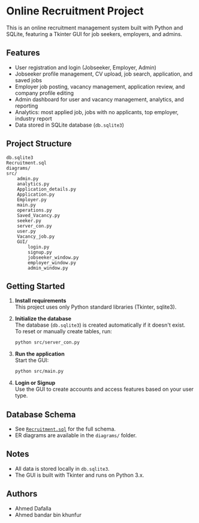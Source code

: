 # Online Recruitment Project

This is an online recruitment management system built with Python and SQLite, featuring a Tkinter GUI for job seekers, employers, and admins.

## Features

- User registration and login (Jobseeker, Employer, Admin)
- Jobseeker profile management, CV upload, job search, application, and saved jobs
- Employer job posting, vacancy management, application review, and company profile editing
- Admin dashboard for user and vacancy management, analytics, and reporting
- Analytics: most applied job, jobs with no applicants, top employer, industry report
- Data stored in SQLite database (`db.sqlite3`)

## Project Structure

```
db.sqlite3
Recruitment.sql
diagrams/
src/
    admin.py
    analytics.py
    Application_details.py
    Application.py
    Employer.py
    main.py
    operations.py
    Saved_Vacancy.py
    seeker.py
    server_con.py
    user.py
    Vacancy_job.py
    GUI/
        login.py
        signup.py
        jobseeker_window.py
        employer_window.py
        admin_window.py
```

## Getting Started

1. **Install requirements**  
   This project uses only Python standard libraries (Tkinter, sqlite3).

2. **Initialize the database**  
   The database (`db.sqlite3`) is created automatically if it doesn't exist.  
   To reset or manually create tables, run:
   ```sh
   python src/server_con.py
   ```

3. **Run the application**  
   Start the GUI:
   ```sh
   python src/main.py
   ```

4. **Login or Signup**  
   Use the GUI to create accounts and access features based on your user type.

## Database Schema

- See [`Recruitment.sql`](Recruitment.sql) for the full schema.
- ER diagrams are available in the `diagrams/` folder.

## Notes

- All data is stored locally in `db.sqlite3`.
- The GUI is built with Tkinter and runs on Python 3.x.

## Authors

- Ahmed Dafalla
- Ahmed bandar bin khunfur

